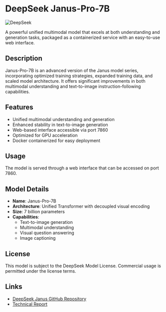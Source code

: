 # DeepSeek Janus-Pro-7B

![DeepSeek](https://avatars.githubusercontent.com/u/148330874?s=48&v=4)

A powerful unified multimodal model that excels at both understanding and generation tasks, packaged as a containerized service with an easy-to-use web interface.

## Description

Janus-Pro-7B is an advanced version of the Janus model series, incorporating optimized training strategies, expanded training data, and scaled model architecture. It offers significant improvements in both multimodal understanding and text-to-image instruction-following capabilities.

## Features

- Unified multimodal understanding and generation
- Enhanced stability in text-to-image generation
- Web-based interface accessible via port 7860
- Optimized for GPU acceleration
- Docker containerized for easy deployment

## Usage

The model is served through a web interface that can be accessed on port 7860.

## Model Details

- **Name**: Janus-Pro-7B
- **Architecture**: Unified Transformer with decoupled visual encoding
- **Size**: 7 billion parameters
- **Capabilities**: 
  - Text-to-image generation
  - Multimodal understanding
  - Visual question answering
  - Image captioning

## License

This model is subject to the DeepSeek Model License. Commercial usage is permitted under the license terms.

## Links

- [DeepSeek Janus GitHub Repository](https://github.com/deepseek-ai/Janus)
- [Technical Report](https://github.com/deepseek-ai/Janus/blob/main/janus_pro_tech_report.pdf) 